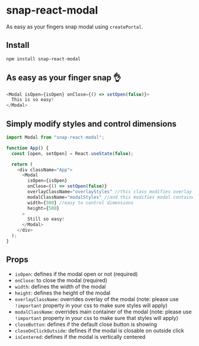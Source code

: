 # snap-react-modal

As easy as your fingers snap modal using `createPortal`.

## Install

`npm install snap-react-modal`

## As easy as your finger snap 👌

~~~js
<Modal isOpen={isOpen} onClose={() => setOpen(false)}>
  This is so easy!
</Modal>
~~~

## Simply modify styles and control dimensions

~~~js
import Modal from "snap-react-modal";

function App() {
  const [open, setOpen] = React.useState(false);

  return (
    <div className="App">
      <Modal
        isOpen={isOpen}
        onClose={() => setOpen(false)}
        overlayClassName="overlayStyles" //this class modifies overlay styles
        modalClassName="modalStyles" //and this modifies modal container
        width={500} //easy to control dimensions
        height={500}
      >
        Still so easy!
      </Modal>
    </div>
  );
}
~~~

## Props

- `isOpen`: defines if the modal open or not (required)
- `onClose`: to close the modal (required)
- `width`: defines the width of the modal
- `height`: defines the height of the modal
- `overlayClassName`: overrides overlay of the modal (note: please use `!important` property in your css to make sure styles will apply)
- `modalClassName`: overrides main container of the modal (note: please use `!important` property in your css to make sure that styles will apply)
- `closeButton`: defines if the default close button is showing
- `closeOnClickOutside`: defines if the modal is closable on outside click
- `isCentered`: defines if the modal is vertically centered
